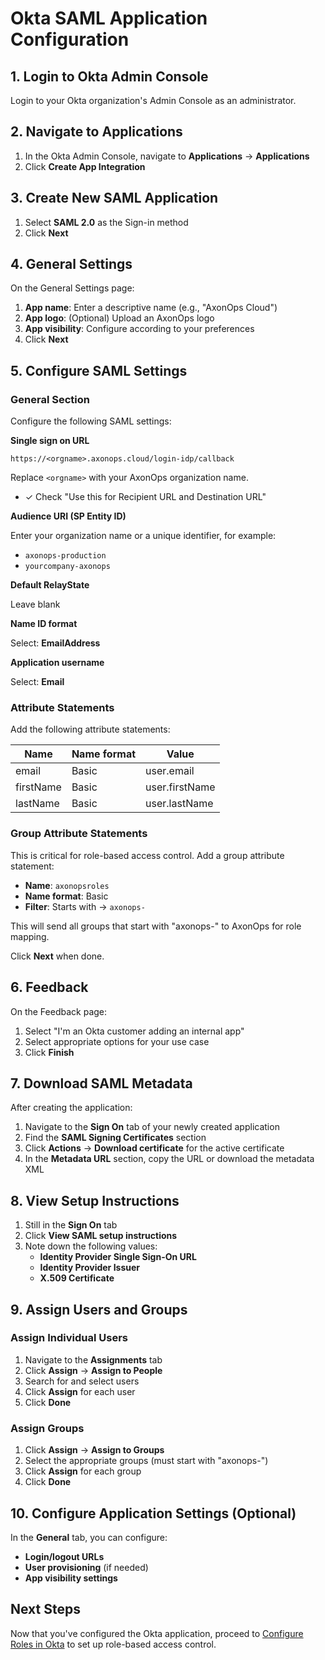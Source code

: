 # Okta SAML Application Configuration

## 1. Login to Okta Admin Console

Login to your Okta organization's Admin Console as an administrator.

## 2. Navigate to Applications

1. In the Okta Admin Console, navigate to **Applications** → **Applications**
2. Click **Create App Integration**

## 3. Create New SAML Application

1. Select **SAML 2.0** as the Sign-in method
2. Click **Next**

## 4. General Settings

On the General Settings page:

1. **App name**: Enter a descriptive name (e.g., "AxonOps Cloud")
2. **App logo**: (Optional) Upload an AxonOps logo
3. **App visibility**: Configure according to your preferences
4. Click **Next**

## 5. Configure SAML Settings

### General Section

Configure the following SAML settings:

**Single sign on URL**
```
https://<orgname>.axonops.cloud/login-idp/callback
```
Replace `<orgname>` with your AxonOps organization name.

- ✓ Check "Use this for Recipient URL and Destination URL"

**Audience URI (SP Entity ID)**

Enter your organization name or a unique identifier, for example:
- `axonops-production`
- `yourcompany-axonops`

**Default RelayState**

Leave blank

**Name ID format**

Select: **EmailAddress**

**Application username**

Select: **Email**

### Attribute Statements

Add the following attribute statements:

| Name | Name format | Value |
|------|-------------|-------|
| email | Basic | user.email |
| firstName | Basic | user.firstName |
| lastName | Basic | user.lastName |

### Group Attribute Statements

This is critical for role-based access control. Add a group attribute statement:

- **Name**: `axonopsroles`
- **Name format**: Basic
- **Filter**: Starts with → `axonops-`

This will send all groups that start with "axonops-" to AxonOps for role mapping.

Click **Next** when done.

## 6. Feedback

On the Feedback page:

1. Select "I'm an Okta customer adding an internal app"
2. Select appropriate options for your use case
3. Click **Finish**

## 7. Download SAML Metadata

After creating the application:

1. Navigate to the **Sign On** tab of your newly created application
2. Find the **SAML Signing Certificates** section
3. Click **Actions** → **Download certificate** for the active certificate
4. In the **Metadata URL** section, copy the URL or download the metadata XML

## 8. View Setup Instructions

1. Still in the **Sign On** tab
2. Click **View SAML setup instructions**
3. Note down the following values:
   - **Identity Provider Single Sign-On URL**
   - **Identity Provider Issuer**
   - **X.509 Certificate**

## 9. Assign Users and Groups

### Assign Individual Users

1. Navigate to the **Assignments** tab
2. Click **Assign** → **Assign to People**
3. Search for and select users
4. Click **Assign** for each user
5. Click **Done**

### Assign Groups

1. Click **Assign** → **Assign to Groups**
2. Select the appropriate groups (must start with "axonops-")
3. Click **Assign** for each group
4. Click **Done**

## 10. Configure Application Settings (Optional)

In the **General** tab, you can configure:

- **Login/logout URLs**
- **User provisioning** (if needed)
- **App visibility settings**

## Next Steps

Now that you've configured the Okta application, proceed to [Configure Roles in Okta](02-okta-roles.md) to set up role-based access control.
